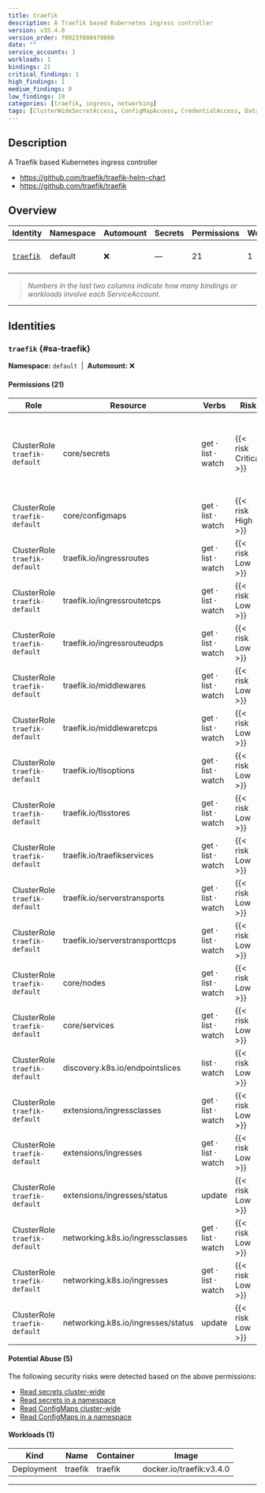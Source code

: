 ```yaml
---
title: traefik
description: A Traefik based Kubernetes ingress controller
version: v35.4.0
version_order: f0023f0004f0000
date: ""
service_accounts: 1
workloads: 1
bindings: 21
critical_findings: 1
high_findings: 1
medium_findings: 0
low_findings: 19
categories: [traefik, ingress, networking]
tags: [ClusterWideSecretAccess, ConfigMapAccess, CredentialAccess, DataExposure, InformationDisclosure, SecretAccess]
---
```


## Description

A Traefik based Kubernetes ingress controller

- https://github.com/traefik/traefik-helm-chart
- https://github.com/traefik/traefik

## Overview

| Identity                 | Namespace | Automount | Secrets | Permissions | Workloads | Risk                    |
| ------------------------ | --------- | --------- | ------- | ----------- | --------- | ----------------------- |
| [`traefik`](#sa-traefik) | default   | ❌        | —       | 21          | 1         | {{< risk "Critical" >}} |

> _Numbers in the last two columns indicate how many bindings or workloads involve each ServiceAccount._

---

## Identities

### `traefik` {#sa-traefik}

**Namespace:** `default` &nbsp;|&nbsp; **Automount:** ❌

#### Permissions (21)

| Role                          | Resource                           | Verbs              | Risk                  | Tags                                                                                                                                                           |
| ----------------------------- | ---------------------------------- | ------------------ | --------------------- | -------------------------------------------------------------------------------------------------------------------------------------------------------------- |
| ClusterRole `traefik-default` | core/secrets                       | get · list · watch | {{< risk Critical >}} | {{< tag "ClusterWideSecretAccess" >}} {{< tag "CredentialAccess" >}} {{< tag "DataExposure" >}} {{< tag "InformationDisclosure" >}} {{< tag "SecretAccess" >}} |
| ClusterRole `traefik-default` | core/configmaps                    | get · list · watch | {{< risk High >}}     | {{< tag "ConfigMapAccess" >}} {{< tag "DataExposure" >}} {{< tag "InformationDisclosure" >}}                                                                   |
| ClusterRole `traefik-default` | traefik.io/ingressroutes           | get · list · watch | {{< risk Low >}}      |                                                                                                                                                                |
| ClusterRole `traefik-default` | traefik.io/ingressroutetcps        | get · list · watch | {{< risk Low >}}      |                                                                                                                                                                |
| ClusterRole `traefik-default` | traefik.io/ingressrouteudps        | get · list · watch | {{< risk Low >}}      |                                                                                                                                                                |
| ClusterRole `traefik-default` | traefik.io/middlewares             | get · list · watch | {{< risk Low >}}      |                                                                                                                                                                |
| ClusterRole `traefik-default` | traefik.io/middlewaretcps          | get · list · watch | {{< risk Low >}}      |                                                                                                                                                                |
| ClusterRole `traefik-default` | traefik.io/tlsoptions              | get · list · watch | {{< risk Low >}}      |                                                                                                                                                                |
| ClusterRole `traefik-default` | traefik.io/tlsstores               | get · list · watch | {{< risk Low >}}      |                                                                                                                                                                |
| ClusterRole `traefik-default` | traefik.io/traefikservices         | get · list · watch | {{< risk Low >}}      |                                                                                                                                                                |
| ClusterRole `traefik-default` | traefik.io/serverstransports       | get · list · watch | {{< risk Low >}}      |                                                                                                                                                                |
| ClusterRole `traefik-default` | traefik.io/serverstransporttcps    | get · list · watch | {{< risk Low >}}      |                                                                                                                                                                |
| ClusterRole `traefik-default` | core/nodes                         | get · list · watch | {{< risk Low >}}      |                                                                                                                                                                |
| ClusterRole `traefik-default` | core/services                      | get · list · watch | {{< risk Low >}}      |                                                                                                                                                                |
| ClusterRole `traefik-default` | discovery.k8s.io/endpointslices    | list · watch       | {{< risk Low >}}      |                                                                                                                                                                |
| ClusterRole `traefik-default` | extensions/ingressclasses          | get · list · watch | {{< risk Low >}}      |                                                                                                                                                                |
| ClusterRole `traefik-default` | extensions/ingresses               | get · list · watch | {{< risk Low >}}      |                                                                                                                                                                |
| ClusterRole `traefik-default` | extensions/ingresses/status        | update             | {{< risk Low >}}      |                                                                                                                                                                |
| ClusterRole `traefik-default` | networking.k8s.io/ingressclasses   | get · list · watch | {{< risk Low >}}      |                                                                                                                                                                |
| ClusterRole `traefik-default` | networking.k8s.io/ingresses        | get · list · watch | {{< risk Low >}}      |                                                                                                                                                                |
| ClusterRole `traefik-default` | networking.k8s.io/ingresses/status | update             | {{< risk Low >}}      |                                                                                                                                                                |

#### Potential Abuse (5)

The following security risks were detected based on the above permissions:

- [Read secrets cluster-wide](/rules/1010)
- [Read secrets in a namespace](/rules/1011)
- [Read ConfigMaps cluster-wide](/rules/1022)
- [Read ConfigMaps in a namespace](/rules/1023)

#### Workloads (1)

| Kind       | Name    | Container | Image                    |
| ---------- | ------- | --------- | ------------------------ |
| Deployment | traefik | traefik   | docker.io/traefik:v3.4.0 |

---
